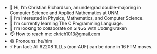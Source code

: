 - 👋 Hi, I’m Christian Richardson, an undergrad double-majoring in Computer Science and Applied Mathematics at UNM.
- 👀 I’m interested in Physics, Mathematics, and Computer Science.
- 🌱 I’m currently learning The C Programming Language.
- 💞️ I’m looking to collaborate on SINGS with CodingKraken
- 📫 How to reach me: ckrich1013@gmail.com
- 😄 Pronouns: he/him
- ⚡ Fun fact: All 62208 1LLLs (non-AUF) can be done in 16 FTM moves.

<!---
Nacho-Meter-Stick/Nacho-Meter-Stick is a ✨ special ✨ repository because its `README.md` (this file) appears on your GitHub profile.
You can click the Preview link to take a look at your changes.
--->
